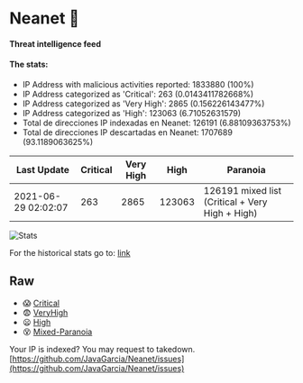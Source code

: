 # Neanet :hocho:
#### Threat intelligence feed
#### The stats:

- IP Address with malicious activities reported: 1833880 (100%)
- IP Address categorized as 'Critical':  263 (0.0143411782668%)
- IP Address categorized as 'Very High':  2865 (0.156226143477%)
- IP Address categorized as 'High':  123063 (6.71052631579)
- Total de direcciones IP indexadas en Neanet:  126191 (6.88109363753%)
- Total de direcciones IP descartadas en Neanet:  1707689 (93.1189063625%)

| Last Update | Critical | Very High | High | Paranoia |
| --- | --- | --- | --- | --- |
| 2021-06-29 02:02:07 | 263 | 2865 | 123063 | 126191 mixed list (Critical + Very High + High)|

![Stats](https://docs.google.com/spreadsheets/d/e/2PACX-1vSnaNMIXVabIpDJjufMlzH7poXnshF3mgd8Is1g9ytUEzVsP5my4Trn8f-xkoLLQ38xpL3HtmUexLo6/pubchart?oid=501124687&format=image)

For the historical stats go to: [link](/stats.csv)
## Raw
- :scream: [Critical](https://raw.githubusercontent.com/JavaGarcia/Neanet/master/blacklists/neanet_critical.txt)
- :fearful: [VeryHigh](https://raw.githubusercontent.com/JavaGarcia/Neanet/master/blacklists/neanet_veryHigh.txtt)
- :frowning: [High](https://raw.githubusercontent.com/JavaGarcia/Neanet/master/blacklists/neanet_high.txt)
- :dizzy_face: [Mixed-Paranoia](https://raw.githubusercontent.com/JavaGarcia/Neanet/master/blacklists/neanet_all.txt)


Your IP is indexed? You may request to takedown. [https://github.com/JavaGarcia/Neanet/issues](https://github.com/JavaGarcia/Neanet/issues)





































































































































































































































































































































































































































































































































































































































































































































































































































































































































































































































































































































































































































































































































































































































































































































































































































































































































































































































































































































































































































































































































































































































































































































































































































































































































































































































































































































































































































































































































































































































































































































































































































































































































































































































































































































































































































































































































































































































































































































































































































































































































































































































































































































































































































































































































































































































































































































































































































































































































































































































































































































































































































































































































































































































































































































































































































































































































































































































































































































































































































































































































































































































































































































































































































































































































































































































































































































































































































































































































































































































































































































































































































































































































































































































































































